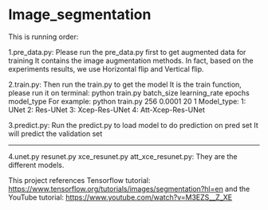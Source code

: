 # Image_segmentation

This is running order:

1.pre_data.py: Please run the pre_data.py first to get augmented data for training
It contains the image augmentation methods. In fact, based on the experiments results, we use Horizontal flip and Vertical flip.

2.train.py: Then run the train.py to get the model
It is the train function, please run it on terminal:
python train.py batch_size learning_rate epochs model_type
For example:
python train.py 256 0.0001 20 1
Model_type: 1: UNet 2: Res-UNet 3: Xcep-Res-UNet 4: Att-Xcep-Res-UNet

3.predict.py: Run the predict.py to load model to do prediction on pred set
It will predict the validation set

----------------------------------
4.unet.py resunet.py xce_resunet.py att_xce_resunet.py:
They are the different models.

This project references Tensorflow tutorial: https://www.tensorflow.org/tutorials/images/segmentation?hl=en and the YouTube tutorial: https://www.youtube.com/watch?v=M3EZS__Z_XE
